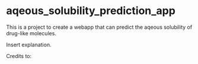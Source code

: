 # aqeous_solubility_prediction_app

This is a project to create a webapp that can predict the aqeous solubility of drug-like molecules. 

Insert explanation. 

Credits to: 
